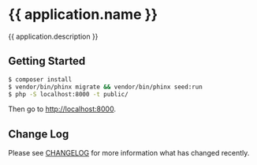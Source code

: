 # {{ application.name }}

{{ application.description }}

## Getting Started

``` bash
$ composer install
$ vendor/bin/phinx migrate && vendor/bin/phinx seed:run
$ php -S localhost:8000 -t public/
```

Then go to [http://localhost:8000](http://localhost:8000).

## Change Log

Please see [CHANGELOG](CHANGELOG.md) for more information what has changed recently.
